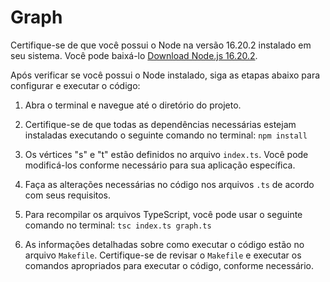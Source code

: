 # Graph

Certifique-se de que você possui o Node na versão 16.20.2 instalado em seu sistema. Você pode baixá-lo [Download Node.js 16.20.2](https://nodejs.org/download/release/v16.20.2/).

Após verificar se você possui o Node instalado, siga as etapas abaixo para configurar e executar o código:

1. Abra o terminal e navegue até o diretório do projeto.

2. Certifique-se de que todas as dependências necessárias estejam instaladas executando o seguinte comando no terminal: `npm install`
   
3. Os vértices "s" e "t" estão definidos no arquivo `index.ts`. Você pode modificá-los conforme necessário para sua aplicação específica.

4. Faça as alterações necessárias no código nos arquivos `.ts` de acordo com seus requisitos.

5. Para recompilar os arquivos TypeScript, você pode usar o seguinte comando no terminal: `tsc index.ts graph.ts`

6. As informações detalhadas sobre como executar o código estão no arquivo `Makefile`. Certifique-se de revisar o `Makefile` e executar os comandos apropriados para executar o código, conforme necessário.



